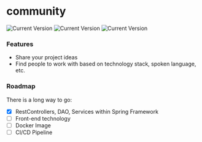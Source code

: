# community
![Current Version](https://img.shields.io/badge/Java-14-green.svg)
![Current Version](https://img.shields.io/badge/Spring_Boot-2.3.3.RELEASE-green.svg)
![Current Version](https://img.shields.io/badge/Maven-3.6.3-green.svg)
<br />
### Features
- Share your project ideas
- Find people to work with based on technology stack, spoken language, etc. 

### Roadmap
There is a long way to go:
- [x] RestControllers, DAO, Services within Spring Framework
- [ ] Front-end technology
- [ ] Docker Image
- [ ] CI/CD Pipeline
